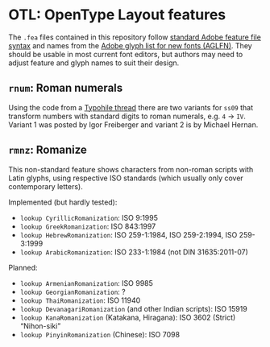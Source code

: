 OTL: OpenType Layout features
====

The `.fea` files contained in this repository follow [standard Adobe feature file syntax](https://www.adobe.com/devnet/opentype/afdko/topic_feature_file_syntax.html) and names from the [Adobe glyph list for new fonts (AGLFN)](https://github.com/adobe-type-tools/agl-aglfn/). They should be usable in most current font editors, but authors may need to adjust feature and glyph names to suit their design.

`rnum`: Roman numerals
----
Using the code from a [Typohile thread](http://typophile.com/node/67366) there are two variants for `ss09` that transform numbers with standard digits to roman numerals, e.g. `4` → `IV`. Variant 1 was posted by Igor Freiberger and variant 2 is by Michael Hernan.

`rmnz`: Romanize
----
This non-standard feature shows characters from non-roman scripts with Latin glyphs, using respective ISO standards (which usually only cover contemporary letters).

Implemented (but hardly tested):

- `lookup CyrillicRomanization`: ISO 9:1995
- `lookup GreekRomanization`: ISO 843:1997
- `lookup HebrewRomanization`: ISO 259-1:1984, ISO 259-2:1994, ISO 259-3:1999
- `lookup ArabicRomanization`: ISO 233-1:1984 (not DIN 31635:2011-07)

Planned:

- `lookup ArmenianRomanization`: ISO 9985
- `lookup GeorgianRomanization`: ?
- `lookup ThaiRomanization`: ISO 11940
- `lookup DevanagariRomanization` (and other Indian scripts): ISO 15919
- `lookup KanaRomanization` (Katakana, Hiragana): ISO 3602 (Strict) “Nihon-siki”
- `lookup PinyinRomanization` (Chinese): ISO 7098
